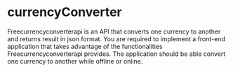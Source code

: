 # currencyConverter
Freecurrencyconverterapi is an API that converts one currency to another and returns result in json format. You are required to implement a front-end application that takes advantage of the functionalities Freecurrencyconverterapi provides. The application should be able convert one currency to another while offline or online.
